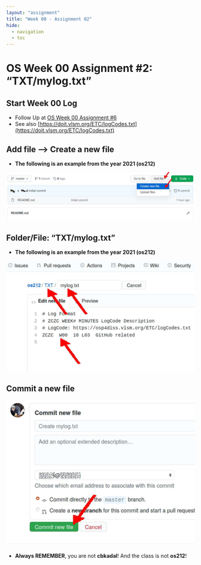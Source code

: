 ```yaml
---
layout: "assignment"
title: "Week 00 - Assignment 02"
hide:
  - navigation
  - toc
---
```


# OS Week 00 Assignment #2: “TXT/mylog.txt”

## Start Week 00 Log

- Follow Up at [OS Week 00 Assignment #6](https://demos.vlsm.org/W00-06.html)
- See also [https://doit.vlsm.org/ETC/logCodes.txt](https://doit.vlsm.org/ETC/logCodes.txt)


## Add file –> Create a new file

- **The following is an example from the year 2021 (os212)**

![os-github-new.jpg](../assets/images/W00/02/os-github-new.jpg)


## Folder/File: “TXT/mylog.txt”

- **The following is an example from the year 2021 (os212)**

![os-github-file.jpg](../assets/images/W00/02/os-github-file..jpg)


## Commit a new file

![os-github-commit.jpg](../assets/images/W00/02/os-github-commit.jpg)


- **Always REMEMBER**, you are not **cbkadal**! And the class is not **os212**!


